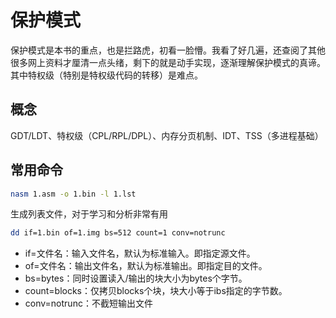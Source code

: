 # 保护模式

保护模式是本书的重点，也是拦路虎，初看一脸懵。我看了好几遍，还查阅了其他很多网上资料才厘清一点头绪，剩下的就是动手实现，逐渐理解保护模式的真谛。其中特权级（特别是特权级代码的转移）是难点。

## 概念
GDT/LDT、特权级（CPL/RPL/DPL）、内存分页机制、IDT、TSS（多进程基础）

## 常用命令

```sh
nasm 1.asm -o 1.bin -l 1.lst
```
生成列表文件，对于学习和分析非常有用

```sh
dd if=1.bin of=1.img bs=512 count=1 conv=notrunc
```

- if=文件名：输入文件名，默认为标准输入。即指定源文件。
- of=文件名：输出文件名，默认为标准输出。即指定目的文件。
- bs=bytes：同时设置读入/输出的块大小为bytes个字节。
- count=blocks：仅拷贝blocks个块，块大小等于ibs指定的字节数。
- conv=notrunc：不截短输出文件